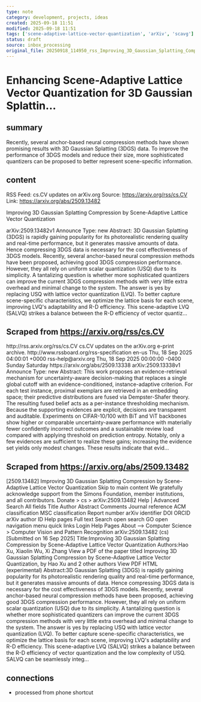 ```yaml
---
type: note
category: development, projects, ideas
created: 2025-09-18 11:51
modified: 2025-09-18 11:51
tags: ['scene-adaptive-lattice-vector-quantization', 'arXiv', 'scavg']
status: draft
source: inbox_processing
original_file: 20250918_114950_rss_Improving_3D_Gaussian_Splatting_Compression_by_Sce.txt
---
```


# Enhancing Scene-Adaptive Lattice Vector Quantization for 3D Gaussian Splattin...

## summary
Recently, several anchor-based neural compression methods have shown promising results with 3D Gaussian Splatting (3DGS) data. To improve the performance of 3DGS models and reduce their size, more sophisticated quantizers can be proposed to better represent scene-specific information.

## content
RSS Feed: cs.CV updates on arXiv.org
Source: https://arxiv.org/rss/cs.CV
Link: https://arxiv.org/abs/2509.13482

Improving 3D Gaussian Splatting Compression by Scene-Adaptive Lattice Vector Quantization

arXiv:2509.13482v1 Announce Type: new Abstract: 3D Gaussian Splatting (3DGS) is rapidly gaining popularity for its photorealistic rendering quality and real-time performance, but it generates massive amounts of data. Hence compressing 3DGS data is necessary for the cost effectiveness of 3DGS models. Recently, several anchor-based neural compression methods have been proposed, achieving good 3DGS compression performance. However, they all rely on uniform scalar quantization (USQ) due to its simplicity. A tantalizing question is whether more sophisticated quantizers can improve the current 3DGS compression methods with very little extra overhead and minimal change to the system. The answer is yes by replacing USQ with lattice vector quantization (LVQ). To better capture scene-specific characteristics, we optimize the lattice basis for each scene, improving LVQ's adaptability and R-D efficiency. This scene-adaptive LVQ (SALVQ) strikes a balance between the R-D efficiency of vector quantiz...

## Scraped from https://arxiv.org/rss/cs.CV
<?xml version='1.0' encoding='UTF-8'?>
<rss xmlns:arxiv="http://arxiv.org/schemas/atom" xmlns:dc="http://purl.org/dc/elements/1.1/" xmlns:atom="http://www.w3.org/2005/Atom" xmlns:content="http://purl.org/rss/1.0/modules/content/" version="2.0">
  <channel>
    <title>cs.CV updates on arXiv.org</title>
    <link>http://rss.arxiv.org/rss/cs.CV</link>
    <description>cs.CV updates on the arXiv.org e-print archive.</description>
    <atom:link href="http://rss.arxiv.org/rss/cs.CV" rel="self" type="application/rss+xml"/>
    <docs>http://www.rssboard.org/rss-specification</docs>
    <language>en-us</language>
    <lastBuildDate>Thu, 18 Sep 2025 04:00:01 +0000</lastBuildDate>
    <managingEditor>rss-help@arxiv.org</managingEditor>
    <pubDate>Thu, 18 Sep 2025 00:00:00 -0400</pubDate>
    <skipDays>
      <day>Sunday</day>
      <day>Saturday</day>
    </skipDays>
    <item>
      <title>Proximity-Based Evidence Retrieval for Uncertainty-Aware Neural Networks</title>
      <link>https://arxiv.org/abs/2509.13338</link>
      <description>arXiv:2509.13338v1 Announce Type: new 
Abstract: This work proposes an evidence-retrieval mechanism for uncertainty-aware decision-making that replaces a single global cutoff with an evidence-conditioned, instance-adaptive criterion. For each test instance, proximal exemplars are retrieved in an embedding space; their predictive distributions are fused via Dempster-Shafer theory. The resulting fused belief acts as a per-instance thresholding mechanism. Because the supporting evidences are explicit, decisions are transparent and auditable. Experiments on CIFAR-10/100 with BiT and ViT backbones show higher or comparable uncertainty-aware performance with materially fewer confidently incorrect outcomes and a sustainable review load compared with applying threshold on prediction entropy. Notably, only a few evidences are sufficient to realize these gains; increasing the evidence set yields only modest changes. These results indicate that evid...


## Scraped from https://arxiv.org/abs/2509.13482
[2509.13482] Improving 3D Gaussian Splatting Compression by Scene-Adaptive Lattice Vector Quantization Skip to main content We gratefully acknowledge support from the Simons Foundation, member institutions, and all contributors. Donate &gt; cs &gt; arXiv:2509.13482 Help | Advanced Search All fields Title Author Abstract Comments Journal reference ACM classification MSC classification Report number arXiv identifier DOI ORCID arXiv author ID Help pages Full text Search open search GO open navigation menu quick links Login Help Pages About --> Computer Science > Computer Vision and Pattern Recognition arXiv:2509.13482 (cs) [Submitted on 16 Sep 2025] Title:Improving 3D Gaussian Splatting Compression by Scene-Adaptive Lattice Vector Quantization Authors:Hao Xu, Xiaolin Wu, Xi Zhang View a PDF of the paper titled Improving 3D Gaussian Splatting Compression by Scene-Adaptive Lattice Vector Quantization, by Hao Xu and 2 other authors View PDF HTML (experimental) Abstract:3D Gaussian Splatting (3DGS) is rapidly gaining popularity for its photorealistic rendering quality and real-time performance, but it generates massive amounts of data. Hence compressing 3DGS data is necessary for the cost effectiveness of 3DGS models. Recently, several anchor-based neural compression methods have been proposed, achieving good 3DGS compression performance. However, they all rely on uniform scalar quantization (USQ) due to its simplicity. A tantalizing question is whether more sophisticated quantizers can improve the current 3DGS compression methods with very little extra overhead and minimal change to the system. The answer is yes by replacing USQ with lattice vector quantization (LVQ). To better capture scene-specific characteristics, we optimize the lattice basis for each scene, improving LVQ&#39;s adaptability and R-D efficiency. This scene-adaptive LVQ (SALVQ) strikes a balance between the R-D efficiency of vector quantization and the low complexity of USQ. SALVQ can be seamlessly integ...


## connections
- processed from phone shortcut
